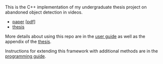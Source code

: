 <!-- No Heading Fix -->

This is the C++ implementation of my undergraduate thesis project on abandoned object detection in videos.
- [paper](https://ieeexplore.ieee.org/document/6725905) [[pdf]](docs/paper.pdf)
- [thesis](docs/thesis.pdf)

More details about using this repo are in the [user guide](docs/user_guide.pdf) as well as the appendix of the [thesis](docs/thesis.pdf). 

Instructions for extending this framework with additional methods are in the [programming guide](docs/programming_guide.pdf).